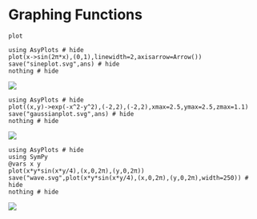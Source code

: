 

# Graphing Functions

```@docs
plot
```

```@example
using AsyPlots # hide
plot(x->sin(2π*x),(0,1),linewidth=2,axisarrow=Arrow())
save("sineplot.svg",ans) # hide
nothing # hide
```

![](sineplot.svg)

```@example
using AsyPlots # hide
plot((x,y)->exp(-x^2-y^2),(-2,2),(-2,2),xmax=2.5,ymax=2.5,zmax=1.1)
save("gaussianplot.svg",ans) # hide
nothing # hide
```

![](gaussianplot.svg)

```@example
using AsyPlots # hide
using SymPy
@vars x y
plot(x*y*sin(x*y/4),(x,0,2π),(y,0,2π))
save("wave.svg",plot(x*y*sin(x*y/4),(x,0,2π),(y,0,2π),width=250)) # hide
nothing # hide
```

![](wave.svg)
